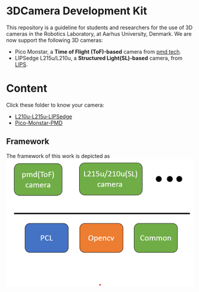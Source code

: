 # 3DCamera Development Kit

This repository is a guideline for students and researchers for the use of 3D cameras in the Robotics Laboratory, at Aarhus University, Denmark. We are now support the following 3D cameras:

- Pico Monstar, a **Time of Flight (ToF)-based** camera from [pmd tech](https://3d.pmdtec.com/en/).
- LIPSedge L215u/L210u, a **Structured Light(SL)-based** camera, from [LIPS](https://www.lips-hci.com/).

# Content

Click these folder to know your camera:
- [L210u-L215u-LIPSedge](./L210u-L215u-LIPSedge)
- [Pico-Monstar-PMD](./Pico-Monstar-PMD)

## Framework
The framework of this work is depicted as ![The framework of our work](./image/kit-framework.png)